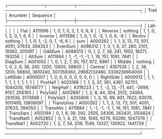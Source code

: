 ┌────────────┬─────────┬───────────────────────────────────────────────────────────────────────┐
│ Trait      │ Anumber │ Sequence                                                              │
├────────────┼─────────┼───────────────────────────────────────────────────────────────────────┤
│ Lah        │         │                                                                       │
│ Flat       │ A111596 │ 1, 0, 1, 0, 2, 1, 0, 6, 6                                             │
│ Reverse    │ nothing │ 1, 1, 0, 1, 2, 0, 1, 6, 6                                             │
│ Inverse    │ A111596 │ 1, 0, 1, 0, -2, 1, 0, 6, -6                                           │
│ RevInv     │ nothing │ 1, 1, 0, 1, -2, 0, 1, -6, 6                                           │
│ sum        │ A000262 │ 1, 1, 3, 13, 73, 501, 4051, 37633, 394353                             │
│ EvenSum    │ A088312 │ 1, 0, 1, 6, 37, 260, 2101, 19362, 201097                              │
│ OddSum     │ A088313 │ 0, 1, 2, 7, 36, 241, 1950, 18271, 193256                              │
│ AltSum     │ A111884 │ 1, -1, -1, -1, 1, 19, 151, 1091, 7841                                 │
│ DiagSum    │ A001053 │ 1, 0, 1, 2, 7, 30, 157, 972, 6961                                     │
│ Middle     │ nothing │ 1, 0, 2, 6, 36, 240, 1200, 12600, 58800                               │
│ Central    │ A187535 │ 1, 2, 36, 1200, 58800, 3810240, 307359360, 29682132480, 3339239904000 │
│ LeftSide   │ A000007 │ 1, 0, 0, 0, 0, 0, 0, 0, 0                                             │
│ RightSide  │ A000012 │ 1, 1, 1, 1, 1, 1, 1, 1, 1                                             │
│ PosHalf    │ A025168 │ 1, 1, 5, 37, 361, 4361, 62701, 1044205, 19748177                      │
│ NegHalf    │ A318223 │ 1, 1, -3, 13, -71, 441, -2699, 9157, 206193                           │
│ PolyVal2   │ A052897 │ 1, 2, 8, 44, 304, 2512, 24064, 261536, 3173888                        │
│ PolyVal3   │ A255806 │ 1, 3, 15, 99, 801, 7623, 83079, 1017495, 13808097                     │
│ TransUnos  │ A000262 │ 1, 1, 3, 13, 73, 501, 4051, 37633, 394353                             │
│ TransAlts  │ A111884 │ 1, -1, -1, -1, 1, 19, 151, 1091, 7841                                 │
│ TransSqrs  │ A103194 │ 0, 1, 6, 39, 292, 2505, 24306, 263431, 3154824                        │
│ TransNat0  │ A052852 │ 0, 1, 4, 21, 136, 1045, 9276, 93289, 1047376                          │
│ TransNat1  │ A002720 │ 1, 2, 7, 34, 209, 1546, 13327, 130922, 1441729                        │
└────────────┴─────────┴───────────────────────────────────────────────────────────────────────┘
